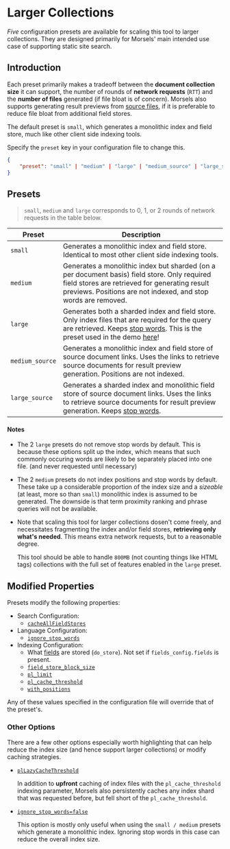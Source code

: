 # Larger Collections

*Five* configuration presets are available for scaling this tool to larger collections. They are designed primarily for Morsels' main intended use case of supporting static site search.

## Introduction

Each preset primarily makes a tradeoff between the **document collection size** it can support, the number of rounds of **network requests** (`RTT`) and the **number of files** generated (if file bloat is of concern). Morsels also supports generating result previews from [source files](../search_configuration.md#1-from-source-documents), if it is preferable to reduce file bloat from additional field stores.

The default preset is `small`, which generates a monolithic index and field store, much like other client side indexing tools.

Specify the `preset` key in your configuration file to change this.

```json
{
    "preset": "small" | "medium" | "large" | "medium_source" | "large_source"
}
```

## Presets

> `small`, `medium` and `large` corresponds to 0, 1, or 2 rounds of network requests in the table below.


| Preset              | Description |
| -----------         | ----------- |
| `small`             | Generates a monolithic index and field store. Identical to most other client side indexing tools.
| `medium`            | Generates a monolithic index but sharded (on a per document basis) field store. Only required field stores are retrieved for generating result previews. Positions are not indexed, and stop words are removed.
| `large`             | Generates both a sharded index and field store. Only index files that are required for the query are retrieved. Keeps [stop words](../language.md#stop-words). This is the preset used in the demo [here](https://morsels-search.com)!
| `medium_source`     | Generates a monolithic index and field store of source document links. Uses the links to retrieve source documents for result preview generation. Positions are not indexed.
| `large_source`      | Generates a sharded index and monolithic field store of source document links. Uses the links to retrieve source documents for result preview generation. Keeps [stop words](../language.md#stop-words).

#### Notes

- The 2 `large` presets do not remove stop words by default. This is because these options split up the index, which means that such commonly occuring words are likely to be separately placed into one file. (and never requested until necessary)
- The 2 `medium` presets do not index positions and stop words by default. These take up a considerable proportion of the index size and a *sizeable* (at least, more so than `small`) monolithic index is assumed to be generated. The downside is that term proximity ranking and phrase queries will not be available.
- Note that scaling this tool for larger collections dosen't come freely, and necessitates fragmenting the index and/or field stores, **retrieving only what's needed**. This means extra network requests, but to a reasonable degree.

  This tool should be able to handle `800MB` (not counting things like HTML tags) collections with the full set of features enabled in the `large` preset.

## Modified Properties

Presets modify the following properties:

- Search Configuration: 
  - [`cacheAllFieldStores`](../search_configuration.md#search-functionality-options)
- Language Configuration:
  - [`ignore_stop_words`](../language.md#stop-words)
- Indexing Configuration:
  - What [fields](./fields.md) are stored (`do_store`). Not set if `fields_config.fields` is present.
  - [`field_store_block_size`](./fields.md)
  - [`pl_limit`](./indexing.md#indexing-and-search-scaling-advanced)
  - [`pl_cache_threshold`](./indexing.md#indexing-and-search-scaling-advanced)
  - [`with_positions`](indexing.md#miscellaneous-options)

Any of these values specified in the configuration file will override that of the preset's.


### Other Options

There are a few other options especially worth highlighting that can help reduce the index size (and hence support larger collections) or modify caching strategies.

- [`plLazyCacheThreshold`](../search_configuration.md#caching-options-advanced)

  In addition to **upfront** caching of index files with the `pl_cache_threshold` indexing parameter, Morsels also persistently caches any index shard that was requested before, but fell short of the `pl_cache_threshold`.
- [`ignore_stop_words=false`](../language.md#stop-words)

  This option is mostly only useful when using the `small / medium` presets which generate a monolithic index. Ignoring stop words in this case can reduce the overall index size.

